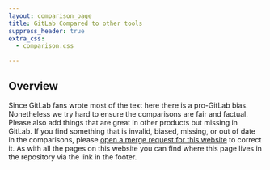 ```yaml
---
layout: comparison_page
title: GitLab Compared to other tools
suppress_header: true
extra_css:
  - comparison.css

---
```


## Overview 

Since GitLab fans wrote most of the text here there is a pro-GitLab bias. Nonetheless we try hard to ensure the comparisons are fair and factual. Please also add things that are great in other products but missing in GitLab. If you find something that is invalid, biased, missing, or out of date in the comparisons, please [open a merge request for this website](https://gitlab.com/gitlab-com/www-gitlab-com/merge_requests) to correct it. As with all the pages on this website you can find where this page lives in the repository via the link in the footer.
